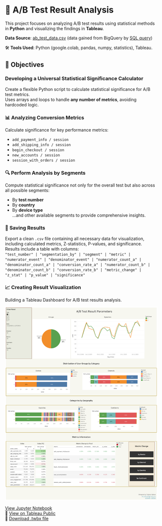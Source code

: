 # 🧪 A/B Test Result Analysis

This project focuses on analyzing A/B test results using statistical methods in **Python** and visualizing the findings in **Tableau**.


**Data Source**: [ab_test_data.csv](ab_test_data.csv) (data gained from BigQuery by [SQL query](SQL_Query))

🛠️ **Tools Used**: Python (google.colab, pandas, numpy, statistics), Tableau.


## 🎯 Objectives

### **Developing a Universal Statistical Significance Calculator**
Create a flexible Python script to calculate statistical significance for A/B test metrics.  
Uses arrays and loops to handle **any number of metrics**, avoiding hardcoded logic.


### 📊 **Analyzing Conversion Metrics**
Calculate significance for key performance metrics:  
- `add_payment_info / session`  
- `add_shipping_info / session`  
- `begin_checkout / session`  
- `new_accounts / session`  
- `session_with_orders / session`


### 🔍 **Perform Analysis by Segments**
Compute statistical significance not only for the overall test but also across all possible segments:  
- By **test number**  
- By **country**  
- By **device type**  
…and other available segments to provide comprehensive insights.


### 💾 **Saving Results**
Export a clean `.csv` file containing all necessary data for visualization, including calculated metrics, Z-statistics, P-values, and significance.  
Results include a table with columns:  
 `"test_number" | "segmentation_by" | "segment" | "metric" | "numerator_event" | "denominator_event" | "numerator_count_a" | "denominator_count_a" | "conversion_rate_a" | "numerator_count_b" | "denominator_count_b" | "conversion_rate_b" | "metric_change" | "z_stat" | "p_value" | "significance"`


### 📈 **Creating Result Visualization**
Building a Tableau Dashboard for A/B test results analysis.

![Dashboard Preview](AB_Test_Result_Parameters.png)  

[View Jupyter Notebook](https://colab.research.google.com/drive/1g3grYwrTD3EE9zBwMQurfZ514ennsnUs?usp=sharing)   
🔗 [View on Tableau Public](https://public.tableau.com/views/ABTestResultParametersDashboard/ABTestResultParameters?:language=en-US&:sid=&:redirect=auth&:display_count=n&:origin=viz_share_link)  
📁 [Download .twbx file](AB_Test_Result_Parameters_Dashboard.twbx)


